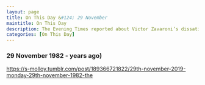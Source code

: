 ```yaml
---
layout: page
title: On This Day &#124; 29 November
maintitle: On This Day
description: The Evening Times reported about Victor Zavaroni’s dissatisfaction with newspaper reporting of Lena’s illness, and her plans for the future.
categories: [On This Day]
---
```


### 29 November 1982 - <span id="age1"></span> years ago)
<div class="tumblr-post" data-href="https://embed.tumblr.com/embed/post/EL5qzF68tHkfhqTj4tuwlw/189366721822" data-did="2df79014bdeb9a60ed95a5cf091b5a93c24a49e4"><a href="https://s-molloy.tumblr.com/post/189366721822/29th-november-2019-monday-29th-november-1982-the">https://s-molloy.tumblr.com/post/189366721822/29th-november-2019-monday-29th-november-1982-the</a></div>  <script async src="https://assets.tumblr.com/post.js"></script>

<!-- Script for calculating number of years ago -->
<script>
var dob = '19791126';
var year = Number(dob.substr(0, 4));
var month = Number(dob.substr(4, 2)) - 1;
var day = Number(dob.substr(6, 2));
var today = new Date();
var age1 = today.getFullYear() - year;
if (today.getMonth() < month || (today.getMonth() == month && today.getDate() < day)) {
age1--;
}
document.getElementById("age1").innerHTML=age1;
</script>

